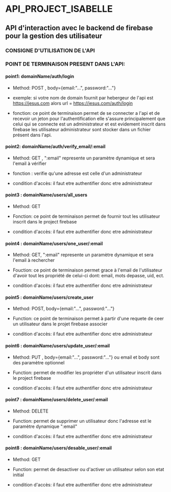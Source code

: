 # API_PROJECT_ISABELLE

## API d'interaction avec le backend de firebase pour la gestion des utilisateur

### CONSIGNE D'UTILISATION DE L'API

### POINT DE TERMINAISON PRESENT DANS L'API:

#### point1: domainName/auth/login

- Method: POST , body={email:"...", password:"..."}

- exemple: si votre nom de domain fournit par hebergeur de l'api est https://jesus.com
  alors url = https://jesus.com/auth/login

- fonction: ce point de terminaison permet de se connecter a l'api
  et de recevoir un jeton pour l'authentification elle s'assure principalement que celui qui se connecte est un administrateur et est evidement inscrit dans firebase
  les utilisateur administrateur sont stocker dans un fichier présent dans l'api.

#### point2: domainName/auth/verify_email/:email

- Method: GET , ":email" represente un paramètre dynamique et sera l'email à vérifier

- fonction : verifie qu'une adresse est celle d'un administrateur

- condition d'accès: il faut etre authentifier donc etre administrateur

#### point3 : domainName/users/all_users

- Method: GET
- Fonction: ce point de terminaison permet de fournir tout les utilisateur
  inscrit dans le project firebase

- condition d'accès: il faut etre authentifier donc etre administrateur

#### point4 : domainName/users/one_user/:email

- Method: GET, ":email" represente un paramètre dynamique et sera l'email à rechercher

- Fouction: ce point de terminaison permet grace à l'email de l'utilisateur
  d'avoir tout les propriété de celui-ci dont: email, mots depasse, uid, ect.

- condition d'accès: il faut etre authentifier donc etre administrateur

#### point5 : domainName/users/create_user

- Method: POST, body={email:"...", password:"..."}

- Function: ce point de terminaison permet à partir d'une requete de ceer
  un utilisateur dans le projet firebase associer

- condition d'accès: il faut etre authentifier donc etre administrateur

#### point6 : domainName/users/update_user/:email

- Method: PUT , body={email:"...", password:"..."}
  ou email et body sont des paramètre optionnel

- Function: permet de modifier les propriéter d'un utilisateur
  inscrit dans le project firebase

- condition d'accès: il faut etre authentifier donc etre administrateur

#### point7 : domainName/users/delete_user/:email

- Method: DELETE

- Function: permet de supprimer un utilisateur donc l'adresse est
  le paramètre dynamique ":email"

- condition d'accès: il faut etre authentifier donc etre administrateur

#### point8 : domainName/users/desable_user/:email

- Method: GET

- Function: permet de desactiver ou d'activer un utilisateur selon son etat initial

- condition d'accès: il faut etre authentifier donc etre administrateur
